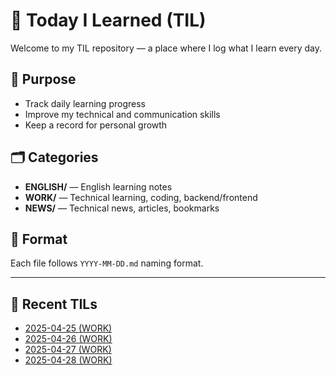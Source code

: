 # 📘 Today I Learned (TIL)

Welcome to my TIL repository — a place where I log what I learn every day.

## 📌 Purpose
- Track daily learning progress
- Improve my technical and communication skills
- Keep a record for personal growth

## 🗂 Categories
- **ENGLISH/** — English learning notes
- **WORK/** — Technical learning, coding, backend/frontend
- **NEWS/** — Technical news, articles, bookmarks

## 🧾 Format
Each file follows `YYYY-MM-DD.md` naming format.

---

## 🧠 Recent TILs
- [2025-04-25 (WORK)](WORK/2025/04_April/2025-04-25.md)
- [2025-04-26 (WORK)](WORK/2025/04_April/2025-04-26.md)
- [2025-04-27 (WORK)](https://github.com/sunikko/react-redux/blob/4a046ff69bb45ff232e294f3d4392282522f36ec/redux-principles/README.md)
- [2025-04-28 (WORK)](https://github.com/sunikko/react-redux/blob/4a046ff69bb45ff232e294f3d4392282522f36ec/redux-principles/middlewares/1.%20middleware_pipeline/README.md)


